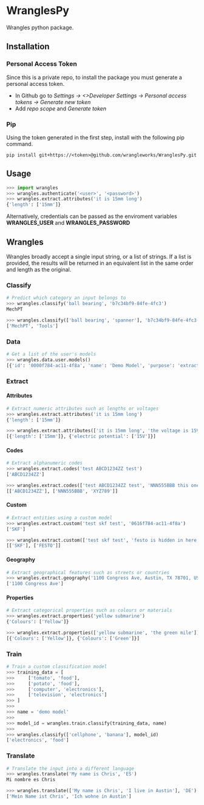 # WranglesPy

Wrangles python package.

## Installation

### Personal Access Token
Since this is a private repo, to install the package you must generate a personal access token.

 - In Github go to *Settings -> <>Developer Settings -> Personal access tokens -> Generate new token*
 - Add *repo scope* and *Generate token*

### Pip

Using the token generated in the first step, install with the following pip command.

```shell
pip install git+https://<token>@github.com/wrangleworks/WranglesPy.git
```

## Usage

```python
>>> import wrangles
>>> wrangles.authenticate('<user>', '<password>')
>>> wrangles.extract.attributes('it is 15mm long')
{'length': ['15mm']}
```
Alternatively, credentials can be passed as the enviroment variables **WRANGLES_USER** and **WRANGLES_PASSWORD**

## Wrangles

Wrangles broadly accept a single input string, or a list of strings. If a list is provided, the results will be returned in an equivalent list in the same order and length as the original.

### Classify
```python
# Predict which category an input belongs to
>>> wrangles.classify('ball bearing', 'b7c34bf9-84fe-4fc3')
MechPT

>>> wrangles.classify(['ball bearing', 'spanner'], 'b7c34bf9-84fe-4fc3')
['MechPT', 'Tools']
```

### Data
```python
# Get a list of the user's models
>>> wrangles.data.user.models()
[{'id': '0000f784-ac11-4f8a', 'name': 'Demo Model', 'purpose': 'extract', 'status': 'Ready', 'type': 'user'}, ...]
```

### Extract

#### Attributes
```python
# Extract numeric attributes such as lengths or voltages
>>> wrangles.extract.attributes('it is 15mm long')
{'length': ['15mm']}

>>> wrangles.extract.attributes(['it is 15mm long', 'the voltage is 15V'])
[{'length': ['15mm']}, {'electric potential': ['15V']}]
```

#### Codes
```python
# Extract alphanumeric codes
>>> wrangles.extract.codes('test ABCD1234ZZ test')
['ABCD1234ZZ']

>>> wrangles.extract.codes(['test ABCD1234ZZ test', 'NNN555BBB this one has two XYZ789'])
[['ABCD1234ZZ'], ['NNN555BBB', 'XYZ789']]
```

#### Custom
```python
# Extract entities using a custom model
>>> wrangles.extract.custom('test skf test', '0616f784-ac11-4f8a')
['SKF']

>>> wrangles.extract.custom(['test skf test', 'festo is hidden in here'], '0616f784-ac11-4f8a')
[['SKF'], ['FESTO']]
```
#### Geography
```python
# Extract geographical features such as streets or countries
>>> wrangles.extract.geography('1100 Congress Ave, Austin, TX 78701, USA', 'streets')
['1100 Congress Ave']
```

#### Properties
```python
# Extract categorical properties such as colours or materials
>>> wrangles.extract.properties('yellow submarine')
{'Colours': ['Yellow']}

>>> wrangles.extract.properties(['yellow submarine', 'the green mile'])
[{'Colours': ['Yellow']}, {'Colours': ['Green']}]
```

### Train
```python
# Train a custom classification model
>>> training_data = [
>>>     ['tomato', 'food'],
>>>     ['potato', 'food'],
>>>     ['computer', 'electronics'],
>>>     ['television', 'electronics']
>>> ]
>>> 
>>> name = 'demo model'
>>> 
>>> model_id = wrangles.train.classify(training_data, name)
>>> 
>>> wrangles.classify(['cellphone', 'banana'], model_id)
['electronics', 'food']
```



### Translate
```python
# Translate the input into a different language
>>> wrangles.translate('My name is Chris', 'ES')
Mi nombre es Chris

>>> wrangles.translate(['My name is Chris', 'I live in Austin'], 'DE')
['Mein Name ist Chris', 'Ich wohne in Austin']
```
